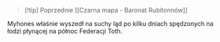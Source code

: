 >[!tip] Poprzednie
>[[Czarna mapa - Baronat Rubitonnów]]

Myhones właśnie wyszedł na suchy ląd po kilku dniach spędzonych na łodzi płynącej na północ Federacji Toth.